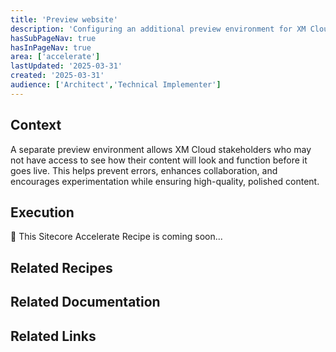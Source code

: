 ```yaml
---
title: 'Preview website'
description: 'Configuring an additional preview environment for XM Cloud stakeholders to review content outside of XM Cloud'
hasSubPageNav: true
hasInPageNav: true
area: ['accelerate']
lastUpdated: '2025-03-31'
created: '2025-03-31'
audience: ['Architect','Technical Implementer']
---
```


## Context
A separate preview environment allows XM Cloud stakeholders who may not have access to see how their content will look and function before it goes live. This helps prevent errors, enhances collaboration, and encourages experimentation while ensuring high-quality, polished content.

## Execution
🚀 This Sitecore Accelerate Recipe is coming soon...


## Related Recipes

<Row columns={2}>
  <Link title="Preparing" link="" />
</Row>

## Related Documentation

<Row columns={2}>
  <Link title="Get the environment variables for a site" link="https://doc.sitecore.com/xmc/en/developers/xm-cloud/get-the-environment-variables-for-a-site.html" />
  <Link title="Next.js for XM Cloud environment variables" link="https://doc.sitecore.com/xmc/en/developers/jss/latest/jss-xmc/next-js-for-xm-cloud-environment-variables.html" />
  <Link title="Configure an external editing host" link="https://doc.sitecore.com/xmc/en/developers/xm-cloud/configure-an-external-editing-host.html" />
  <Link title="Front-end hosting applications" link="https://doc.sitecore.com/xmc/en/developers/xm-cloud/front-end-hosting-applications.html" />
  <Link title="Optimize performance for metadata-based integration" link="https://doc.sitecore.com/xmc/en/developers/jss/latest/jss-xmc/optimize-performance-for-metadata-based-integration.html" />
</Row>

## Related Links
<Row columns={2}>
  <Link title="Vercel - Sharelable Links" link="https://vercel.com/docs/deployment-protection/methods-to-bypass-deployment-protection/sharable-links#click-share-button" />
    <Link title="Deployment Protection on Vercel" link="https://vercel.com/docs/deployment-protection" />
    <Link title="Site Protection overview" link="https://docs.netlify.com/security/secure-access-to-sites/site-protection/" />
  </Row>